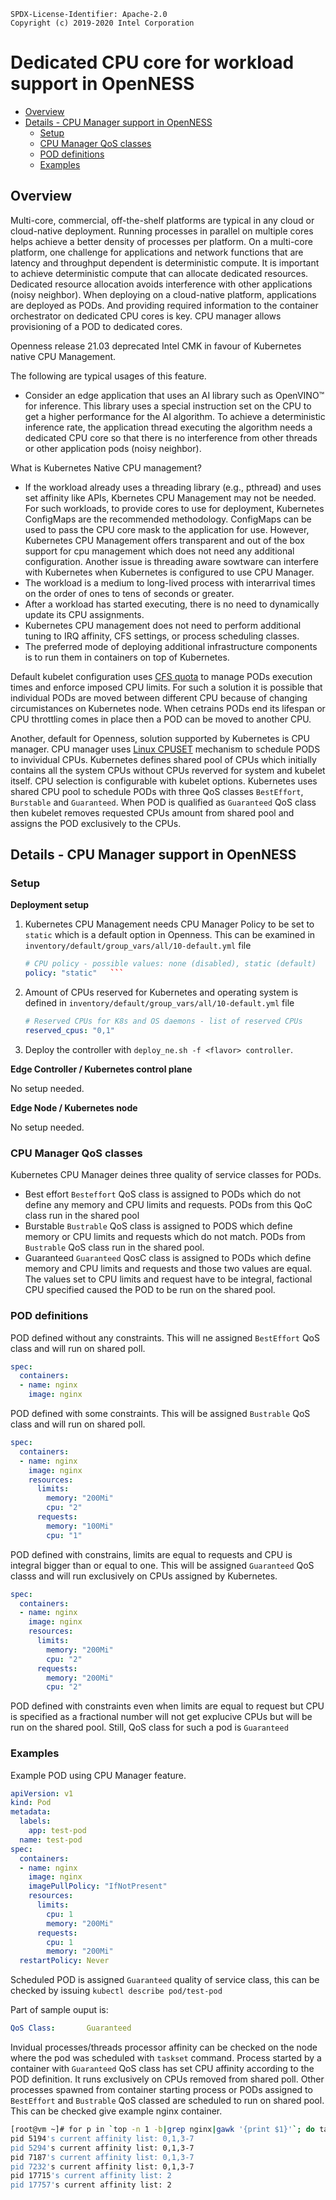 ```text
SPDX-License-Identifier: Apache-2.0
Copyright (c) 2019-2020 Intel Corporation
```
<!-- omit in toc -->
# Dedicated CPU core for workload support in OpenNESS
- [Overview](#overview)
- [Details - CPU Manager support in OpenNESS](#details---cpu-manager-support-in-openness)
  - [Setup](#setup)
  - [CPU Manager QoS classes](#cpu-manager-qos-classes)
  - [POD definitions](#pod-definitions)
  - [Examples](#examples)

## Overview
Multi-core, commercial, off-the-shelf platforms are typical in any cloud or cloud-native deployment. Running processes in parallel on multiple cores helps achieve a better density of processes per platform. On a multi-core platform, one challenge for applications and network functions that are latency and throughput dependent is deterministic compute. It is important to achieve deterministic compute that can allocate dedicated resources. Dedicated resource allocation avoids interference with other applications (noisy neighbor). When deploying on a cloud-native platform, applications are deployed as PODs. And providing required information to the container orchestrator on dedicated CPU cores is key. CPU manager allows provisioning of a POD to dedicated cores.

Openness release 21.03 deprecated Intel CMK in favour of Kubernetes native CPU Management. 

The following are typical usages of this feature.

- Consider an edge application that uses an AI library such as OpenVINO™ for inference. This library uses a special instruction set on the CPU to get a higher performance for the AI algorithm. To achieve a deterministic inference rate, the application thread executing the algorithm needs a dedicated CPU core so that there is no interference from other threads or other application pods (noisy neighbor).


What is Kubernetes Native CPU management?

- If the workload already uses a threading library (e.g., pthread) and uses set affinity like APIs, Kbernetes CPU Management may not be needed. For such workloads, to provide cores to use for deployment, Kubernetes ConfigMaps are the recommended methodology. ConfigMaps can be used to pass the CPU core mask to the application for use. However, Kubernetes CPU Management offers transparent and out of the box support for cpu management which does not need any additional configuration. Another issue is threading aware sowtware can interfere with Kubernetes when Kubernetes is configured to use CPU Manager.
- The workload is a medium to long-lived process with interarrival times on the order of ones to tens of seconds or greater.
- After a workload has started executing, there is no need to dynamically update its CPU assignments.
- Kubernetes CPU management does not need to perform additional tuning to IRQ affinity, CFS settings, or process scheduling classes.
- The preferred mode of deploying additional infrastructure components is to run them in containers on top of Kubernetes.

Default kubelet configuration uses [CFS quota](https://en.wikipedia.org/wiki/Completely_Fair_Scheduler) to manage PODs execution times and enforce imposed CPU limits. For such a solution it is possible that individual PODs are moved between different CPU because of changing circumistances on Kubernetes node. When cetrains PODs end its lifespan or CPU throttling comes in place then a POD can be moved to another CPU.

Another, default for Openness, solution supported by Kubernetes is CPU manager. CPU manager uses [Linux CPUSET](https://www.kernel.org/doc/Documentation/cgroup-v1/cpusets.txt) mechanism to schedule PODS to invividual CPUs. Kubernetes defines shared pool of CPUs which initially contains all the system CPUs without CPUs reverved for system and kubelet itself. CPU selection is configurable with kubelet options. Kubernetes uses shared CPU pool to schedule PODs with three QoS classes `BestEffort`, `Burstable` and `Guaranteed`.
When POD is qualified as `Guaranteed` QoS class then kubelet removes requested CPUs amount from shared pool and assigns the POD exclusively to the CPUs.

## Details - CPU Manager support in OpenNESS

### Setup

**Deployment setup**

1. Kubernetes CPU Management needs CPU Manager Policy to be set to `static` which is a default option in Openness. This can be examined in `inventory/default/group_vars/all/10-default.yml` file
   ```yaml
   # CPU policy - possible values: none (disabled), static (default)
   policy: "static"   ```
2. Amount of CPUs reserved for Kubernetes and operating system is defined in `inventory/default/group_vars/all/10-default.yml` file
   ```yaml
   # Reserved CPUs for K8s and OS daemons - list of reserved CPUs
   reserved_cpus: "0,1"
   ```
3. Deploy the controller with `deploy_ne.sh -f <flavor> controller`.

**Edge Controller / Kubernetes control plane**

No setup needed.

**Edge Node / Kubernetes node**

No setup needed.

### CPU Manager QoS classes
Kubernetes CPU Manager deines three quality of service classes for PODs.
- Best effort
  `Besteffort` QoS class is assigned to PODs which do not define any memory and CPU limits and requests. PODs from this QoC class run in the shared pool
- Burstable
  `Bustrable` QoS class is assigned to PODS which define memory or CPU limits and requests which do not match. PODs from `Bustrable` QoS class run in the shared pool.
- Guaranteed
  `Guaranteed` QosC class is assigned to PODs which define memory and CPU limits and requests and those two values are equal. The values set to CPU limits and request have to be integral, factional CPU specified caused the POD to be run on the shared pool. 

### POD definitions
POD defined without any constraints. This will ne assigned `BestEffort` QoS class and will run on shared poll.
```yaml
spec:
  containers:
  - name: nginx
    image: nginx
```

POD defined with some constraints. This will be assigned `Bustrable` QoS class and will run on shared poll.
```yaml
spec:
  containers:
  - name: nginx
    image: nginx
    resources:
      limits:
        memory: "200Mi"
        cpu: "2"
      requests:
        memory: "100Mi"
        cpu: "1"
```

POD defined with constrains, limits are equal to requests and CPU is integral bigger than or equal to one. This will be assigned `Guaranteed` QoS classs and will run exclusively on CPUs assigned by Kubernetes.
```yaml
spec:
  containers:
  - name: nginx
    image: nginx
    resources:
      limits:
        memory: "200Mi"
        cpu: "2"
      requests:
        memory: "200Mi"
        cpu: "2"
```

POD defined with constraints even when limits are equal to request but CPU is specified as a fractional number will not get explucive CPUs but will be run on the shared pool. Still, QoS class for such a pod is `Guaranteed`


### Examples

Example POD using CPU Manager feature.
```yaml
apiVersion: v1
kind: Pod
metadata:
  labels:
    app: test-pod
  name: test-pod
spec:
  containers:
  - name: nginx
    image: nginx
    imagePullPolicy: "IfNotPresent"
    resources:
      limits:
        cpu: 1
        memory: "200Mi"
      requests:
        cpu: 1
        memory: "200Mi"
  restartPolicy: Never
  ```


  Scheduled POD is assigned `Guaranteed` quality of service class, this can be checked by issuing `kubectl describe pod/test-pod`

Part of sample ouput is:
  ```yaml
  QoS Class:       Guaranteed
  ```

Invidual processes/threads processor affinity can be checked on the node where the pod was scheduled with `taskset` command.
Process started by a container with `Guaranteed` QoS class has set CPU affinity according to the POD definition. It runs exclusively on CPUs removed from shared poll. Other processes spawned from container starting process or PODs assigned to `BestEffort` and `Bustrable` QoS classed are scheduled to run on shared pool. This can be checked give example nginx container.

```bash
[root@vm ~]# for p in `top -n 1 -b|grep nginx|gawk '{print $1}'`; do taskset -c -p $p; done
pid 5194's current affinity list: 0,1,3-7
pid 5294's current affinity list: 0,1,3-7
pid 7187's current affinity list: 0,1,3-7
pid 7232's current affinity list: 0,1,3-7
pid 17715's current affinity list: 2
pid 17757's current affinity list: 2
```


